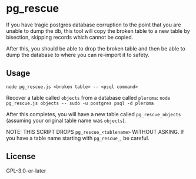 # pg_rescue

If you have tragic postgres database corruption to the point that you are unable to dump the db,
this tool will copy the broken table to a new table by bisection, skipping records which cannot
be copied.

After this, you should be able to drop the broken table and then be able to dump the database
to where you can re-import it to safety.

## Usage

`node pg_rescue.js <broken table> -- <psql command>`

Recover a table called `objects` from a database called `pleroma`:
`node pg_rescue.js objects -- sudo -u postgres psql -d pleroma`

After this completes, you will have a new table called `pg_rescue_objects` (assuming your
original table name was `objects`).

NOTE: THIS SCRIPT DROPS `pg_rescue_<tablename>` WITHOUT ASKING. If you have a table name starting
with `pg_rescue_`, be careful.

## License
GPL-3.0-or-later